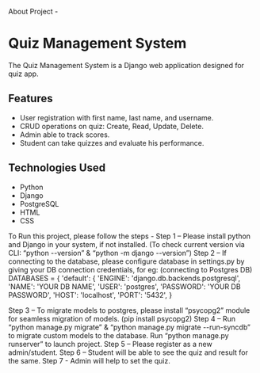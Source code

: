 About Project -
# Quiz Management System
The Quiz Management System is a Django web application designed for quiz app.

## Features
- User registration with first name, last name, and username.
- CRUD operations on quiz: Create, Read, Update, Delete.
- Admin able to track scores.
- Student can take quizzes and evaluate his performance.

## Technologies Used
- Python
- Django
- PostgreSQL 
- HTML
- CSS

To Run this project, please follow the steps - 
Step 1 – Please install python and Django in your system, if not installed. (To check current version via CLI: “python --version” & “python -m django --version”)
Step 2 – If connecting to the database, please configure database in settings.py by giving your DB connection credentials, for eg: (connecting to Postgres DB)
DATABASES = {
    'default': {
        'ENGINE': 'django.db.backends.postgresql',
        'NAME': 'YOUR DB NAME',
        'USER': 'postgres',
        'PASSWORD': 'YOUR DB PASSWORD',
        'HOST': 'localhost',
        'PORT': '5432',
    }

Step 3 – To migrate models to postgres, please install “psycopg2” module for seamless migration of models. (pip install psycopg2)
Step 4 – Run “python manage.py migrate” & “python manage.py migrate --run-syncdb” to migrate custom models to the database. Run “python manage.py runserver” to launch project.
Step 5 – Please register as a new admin/student.
Step 6 – Student will be able to see the quiz and result for the same.
Step 7 - Admin will help to set the quiz.
